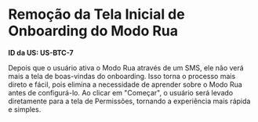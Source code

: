 # Remoção da Tela Inicial de Onboarding do Modo Rua

**ID da US: US-BTC-7**

Depois que o usuário ativa o Modo Rua através de um SMS, ele não verá mais a tela de boas-vindas do onboarding. Isso torna o processo mais direto e fácil, pois elimina a necessidade de aprender sobre o Modo Rua antes de configurá-lo. Ao clicar em "Começar", o usuário será levado diretamente para a tela de Permissões, tornando a experiência mais rápida e simples.